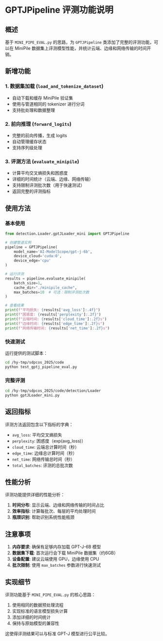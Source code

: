 # GPTJPipeline 评测功能说明

## 概述

基于 `MINI_PIPE_EVAL.py` 的思路，为 `GPTJPipeline` 类添加了完整的评测功能，可以在 MiniPile 数据集上评测模型性能，并统计云端、边缘和网络传输的时间开销。

## 新增功能

### 1. 数据集加载 (`load_and_tokenize_dataset`)
- 自动下载和缓存 MiniPile 验证集
- 使用与管道相同的 tokenizer 进行分词
- 支持批处理和数据整理

### 2. 前向推理 (`forward_logits`)
- 完整的前向传播，生成 logits
- 自动管理缓存状态
- 支持序列级处理

### 3. 评测方法 (`evaluate_minipile`)
- 计算平均交叉熵损失和困惑度
- 详细的时间统计（云端、边缘、网络传输）
- 支持限制评测批次数（用于快速测试）
- 返回完整的评测指标

## 使用方法

### 基本使用

```python
from detection.Loader.gptJLoader_mini import GPTJPipeline

# 创建管道实例
pipeline = GPTJPipeline(
    model_name='AI-ModelScope/gpt-j-6b',
    device_cloud='cuda:0',
    device_edge='cpu'
)

# 运行评测
results = pipeline.evaluate_minipile(
    batch_size=1,
    cache_dir="./minipile_cache",
    max_batches=10  # 可选：限制评测批次数
)

# 查看结果
print(f"平均损失: {results['avg_loss']:.4f}")
print(f"困惑度: {results['perplexity']:.2f}")
print(f"云端时间: {results['cloud_time']:.2f}s")
print(f"边缘时间: {results['edge_time']:.2f}s")
print(f"网络传输时间: {results['net_time']:.2f}s")
```

### 快速测试

运行提供的测试脚本：

```bash
cd /hy-tmp/sdpcos_2025/code
python test_gptj_pipeline_eval.py
```

### 完整评测

```bash
cd /hy-tmp/sdpcos_2025/code/detection/Loader
python gptJLoader_mini.py
```

## 返回指标

评测方法返回包含以下指标的字典：

- `avg_loss`: 平均交叉熵损失
- `perplexity`: 困惑度（exp(avg_loss)）
- `cloud_time`: 云端总计算时间（秒）
- `edge_time`: 边缘总计算时间（秒）
- `net_time`: 网络传输总时间（秒）
- `total_batches`: 评测的总批次数

## 性能分析

评测功能提供详细的性能分析：

1. **时间分布**: 显示云端、边缘和网络传输的时间占比
2. **效率指标**: 计算每批次、每层的平均处理时间
3. **瓶颈识别**: 帮助识别系统性能瓶颈

## 注意事项

1. **内存要求**: 确保有足够内存加载 GPT-J-6B 模型
2. **数据集下载**: 首次运行会下载 MiniPile 数据集（约6GB）
3. **设备配置**: 建议云端使用 GPU，边缘使用 CPU
4. **批次限制**: 使用 `max_batches` 参数进行快速测试

## 实现细节

评测功能基于 `MINI_PIPE_EVAL.py` 的核心思路：

1. 使用相同的数据预处理流程
2. 实现标准的语言模型损失计算
3. 添加详细的时间统计
4. 保持与原始模型的兼容性

这使得评测结果可以与标准 GPT-J 模型进行公平比较。
